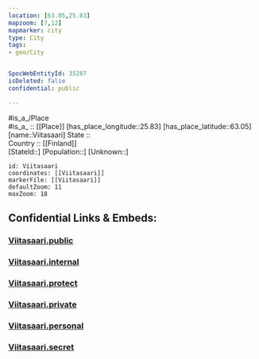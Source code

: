 ```yaml
---
location: [63.05,25.83] 
mapzoom: [7,12] 
mapmarker: city 
type: City
tags:
- geo/City


SpocWebEntityId: 35287
isDeleted: false
confidential: public

---
```

#is_a_/Place  
#is_a_ :: [[Place]] 
[has_place_longitude::25.83] 
[has_place_latitude::63.05] 
[name::Viitasaari] 
State ::  
Country :: [[Finland]]  
[StateId::] 
[Population::] 
[Unknown::] 


```leaflet
id: Viitasaari
coordinates: [[Viitasaari]] 
markerFile: [[Viitasaari]] 
defaultZoom: 11 
maxZoom: 18
```


## Confidential Links & Embeds: 

### [Viitasaari.public](/_public/\Earth\Continent\Europe\Europe~North\Finland\Provinces~Finland\Western_Finland\counties~Western_Finland\Central_Finland\CityViitasaari.public.md) 

### [Viitasaari.internal](/_internal/\Earth\Continent\Europe\Europe~North\Finland\Provinces~Finland\Western_Finland\counties~Western_Finland\Central_Finland\CityViitasaari.internal.md) 

### [Viitasaari.protect](/_protect/\Earth\Continent\Europe\Europe~North\Finland\Provinces~Finland\Western_Finland\counties~Western_Finland\Central_Finland\CityViitasaari.protect.md) 

### [Viitasaari.private](/_private/\Earth\Continent\Europe\Europe~North\Finland\Provinces~Finland\Western_Finland\counties~Western_Finland\Central_Finland\CityViitasaari.private.md) 

### [Viitasaari.personal](/_personal/\Earth\Continent\Europe\Europe~North\Finland\Provinces~Finland\Western_Finland\counties~Western_Finland\Central_Finland\CityViitasaari.personal.md) 

### [Viitasaari.secret](/_secret/\Earth\Continent\Europe\Europe~North\Finland\Provinces~Finland\Western_Finland\counties~Western_Finland\Central_Finland\CityViitasaari.secret.md)

